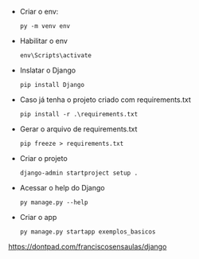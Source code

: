 - Criar o env:
    ```
    py -m venv env
    ```
- Habilitar o env
    ```
    env\Scripts\activate
    ```
- Inslatar o Django
    ```
    pip install Django
    ```
- Caso já tenha o projeto criado com requirements.txt
    ```
    pip install -r .\requirements.txt
    ```
- Gerar o arquivo de requirements.txt
    ```
    pip freeze > requirements.txt
    ```
- Criar o projeto
    ```
    django-admin startproject setup .
    ```
- Acessar o help do Django
    ```
    py manage.py --help
    ```
- Criar o app
    ```
    py manage.py startapp exemplos_basicos
    ```
https://dontpad.com/franciscosensaulas/django